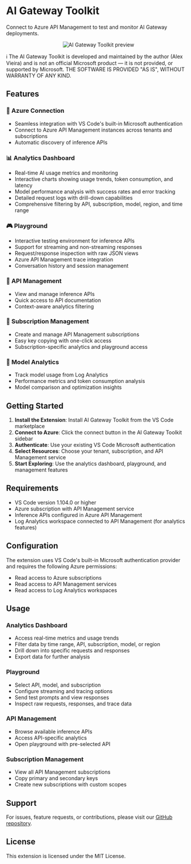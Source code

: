# AI Gateway Toolkit

Connect to Azure API Management to test and monitor AI Gateway deployments.

<p align="center">
    <img src="docs/ai-gateway-toolkit-demo1.gif" alt="AI Gateway Toolkit preview" />
</p>

ℹ️ The AI Gateway Toolkit is developed and maintained by the author (Alex Vieira) and is not an official Microsoft product — it is not provided, or supported by Microsoft. THE SOFTWARE IS PROVIDED "AS IS", WITHOUT WARRANTY OF ANY KIND.

## Features

### 🔗 Azure Connection
- Seamless integration with VS Code's built-in Microsoft authentication
- Connect to Azure API Management instances across tenants and subscriptions
- Automatic discovery of inference APIs

### 📊 Analytics Dashboard
- Real-time AI usage metrics and monitoring
- Interactive charts showing usage trends, token consumption, and latency
- Model performance analysis with success rates and error tracking
- Detailed request logs with drill-down capabilities
- Comprehensive filtering by API, subscription, model, region, and time range

### 🎮 Playground
- Interactive testing environment for inference APIs
- Support for streaming and non-streaming responses
- Request/response inspection with raw JSON views
- Azure API Management trace integration
- Conversation history and session management

### 🔧 API Management
- View and manage inference APIs
- Quick access to API documentation
- Context-aware analytics filtering

### 🔑 Subscription Management
- Create and manage API Management subscriptions
- Easy key copying with one-click access
- Subscription-specific analytics and playground access

### 🧠 Model Analytics
- Track model usage from Log Analytics
- Performance metrics and token consumption analysis
- Model comparison and optimization insights

## Getting Started

1. **Install the Extension**: Install AI Gateway Toolkit from the VS Code marketplace
2. **Connect to Azure**: Click the connect button in the AI Gateway Toolkit sidebar
3. **Authenticate**: Use your existing VS Code Microsoft authentication
4. **Select Resources**: Choose your tenant, subscription, and API Management service
5. **Start Exploring**: Use the analytics dashboard, playground, and management features

## Requirements

- VS Code version 1.104.0 or higher
- Azure subscription with API Management service
- Inference APIs configured in Azure API Management
- Log Analytics workspace connected to API Management (for analytics features)

## Configuration

The extension uses VS Code's built-in Microsoft authentication provider and requires the following Azure permissions:
- Read access to Azure subscriptions
- Read access to API Management services
- Read access to Log Analytics workspaces

## Usage

### Analytics Dashboard
- Access real-time metrics and usage trends
- Filter data by time range, API, subscription, model, or region
- Drill down into specific requests and responses
- Export data for further analysis

### Playground
- Select API, model, and subscription
- Configure streaming and tracing options
- Send test prompts and view responses
- Inspect raw requests, responses, and trace data

### API Management
- Browse available inference APIs
- Access API-specific analytics
- Open playground with pre-selected API

### Subscription Management
- View all API Management subscriptions
- Copy primary and secondary keys
- Create new subscriptions with custom scopes

## Support

For issues, feature requests, or contributions, please visit our [GitHub repository](https://github.com/vieiraae/ai-gateway-toolkit).

## License

This extension is licensed under the MIT License.
